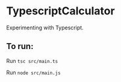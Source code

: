 # TypescriptCalculator
Experimenting with Typescript.

## To run:
Run `tsc src/main.ts`

Run `node src/main.js`
